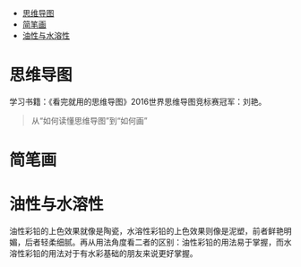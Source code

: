<!-- TOC -->

- [思维导图](#思维导图)
- [简笔画](#简笔画)
- [油性与水溶性](#油性与水溶性)

<!-- /TOC -->

# 思维导图



学习书籍：《看完就用的思维导图》2016世界思维导图竞标赛冠军：刘艳。

>从“如何读懂思维导图”到“如何画”


# 简笔画





# 油性与水溶性
油性彩铅的上色效果就像是陶瓷，水溶性彩铅的上色效果则像是泥塑，前者鲜艳明媚，后者轻柔细腻。再从用法角度看二者的区别：油性彩铅的用法易于掌握，而水溶性彩铅的用法对于有水彩基础的朋友来说更好掌握。